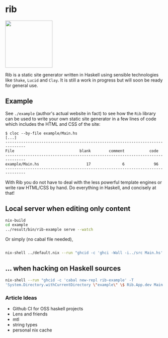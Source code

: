 # rib

<!--
Credit for this image: https://www.svgrepo.com/svg/24439/ribs
-->
<img src="https://raw.githubusercontent.com/srid/rib/master/example/content/static/ribs.svg?sanitize=true" width="150" />

Rib is a static site generator written in Haskell using sensible technologies
like `Shake`, `Lucid` and `Clay`. It is still a work in progress but will soon
be ready for general use.

## Example

See `./example` (author's actual website in fact) to see how the `Rib` library
can be used to write your own static site generator in a few lines of code which
includes the HTML and CSS of the site:

```
$ cloc --by-file example/Main.hs
[...]
-------------------------------------------------------------------------------
File                             blank        comment           code
-------------------------------------------------------------------------------
example/Main.hs                     17              6             96
-------------------------------------------------------------------------------
```

With Rib you do not have to deal with the less powerful template engines or
write raw HTML/CSS by hand. Do everything in Haskell, and concisely at that!

## Local server when editing only content

```bash
nix-build
cd example
../result/bin/rib-example serve --watch
```

Or simply (no cabal file needed),

```bash

nix-shell ../default.nix --run "ghcid -c 'ghci -Wall -i../src Main.hs' -T 'Rib.App.dev Main.settings' --reload=Main.hs"
```



## ... when hacking on Haskell sources

```bash
nix-shell --run "ghcid -c 'cabal new-repl rib-example' -T
'System.Directory.withCurrentDirectory \"example\" \$ Rib.App.dev Main.settings'"
```

### Article Ideas

- Github CI for OSS haskell projects
- Lens and friends
- mtl
- string types
- personal nix cache
